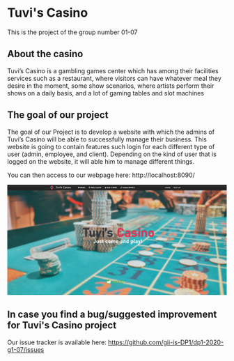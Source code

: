 # Tuvi's Casino

This is the project of the group number 01-07

## About the casino
Tuvi’s Casino is a gambling games center which has among their facilities services such as a restaurant, where visitors can have whatever meal they desire in the moment, some show scenarios, where artists perform their shows on a daily basis, and a lot of gaming tables and slot machines

## The goal of our project
The goal of our Project is to develop a website with which the admins of Tuvi’s Casino will be able to successfully manage their business. 
This website is going to contain features such login for each different type of user (admin, employee, and client). Depending on the kind of user that is logged on the website, it will able him to manage different things. 

You can then access to our webpage here: http://localhost:8090/

<img width="1042" alt="petclinic-screenshot" src="unknown.png">

## In case you find a bug/suggested improvement for Tuvi's Casino project
Our issue tracker is available here: https://github.com/gii-is-DP1/dp1-2020-g1-07/issues
